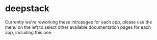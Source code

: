 # deepstack

Currently we're reworking these intropages for each app, please use the menu on the left to select other available documentation pages for each app, including this one.
